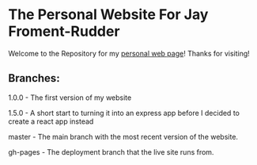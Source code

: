 # The Personal Website For Jay Froment-Rudder
Welcome to the Repository for my [personal web page](https://jfromentrudder.github.io)! Thanks for visiting!

## Branches:
1.0.0 - The first version of my website

1.5.0 - A short start to turning it into an express app before I decided to create a react app instead

master - The main branch with the most recent version of the website.

gh-pages - The deployment branch that the live site runs from.

